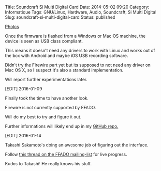 Title: Soundcraft Si Multi Digital Card
Date: 2014-05-02 09:20
Category: Informatique
Tags: GNU/Linux, Hardware, Audio, Soundcraft, Si Multi Digital
Slug: soundcraft-si-multi-digital-card
Status: published

[Photos](https://plus.google.com/photos/103261928464197839037/albums/6149870533468472513?authkey=CIKBr4W_q_KKngE)

Once the firmware is flashed from a Windows or Mac OS machine, the
device is seen as USB class compliant.  
  
This means it doesn't need any drivers to work with Linux and works out
of the box with Android and maybe iOS USB recording software.  
  
Didn't try the Firewire part yet but its supposed to not need any driver
on Mac OS X, so I suspect it's also a standard implementation.  
  
Will report further experimentations later.

\[EDIT\] 2016-01-09  
  
Finally took the time to have another look.  
  
Firewire is not currently supported by FFADO.  
  
Will do my best to try and figure it out.  
  
Further informations will likely end up in my [GitHub
repo.](https://github.com/EMATech/Soundcraft_Digital)

\[EDIT\] 2016-01-14  
  
Takashi Sakamoto's doing an awesome job of figuring out the interface.  
  
Follow [this thread on the FFADO
mailing-list](http://sourceforge.net/p/ffado/mailman/ffado-devel/thread/CAKKsO5CYHVRvgo6AV%3D%3DZRJ2it53cF7UGHnnDyCLZY_jzJYHpSA%40mail.gmail.com/)
for live progress.  
  
Kudos to Takashi! He really knows his stuff.
